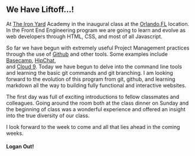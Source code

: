 ## We Have Liftoff...!


At [The Iron Yard](http://theironyard.com/) Academy in the 
inaugural class at the [Orlando,FL](http://theironyard.com/locations/orlando/) 
location. In the Front End Engineering program we are going 
to learn and evolve as web developers through HTML, 
CSS, and most of all Javascript. 

So far we have begun with extremely useful Project Management practices
through the use of [Github](https://github.com/) and other tools. Some examples 
include [Basecamp](https://basecamp.com/), [HipChat](https://www.hipchat.com/),  
and [Cloud 9](https://c9.io/). Today we have begun to delve into the command 
line tools and learning the basic git commands and git branching. I am looking 
forward to the evolution of this program from git, github, and learning markdown 
all the way to building fully functional and interactive websites.

The first day was full of exciting introductions to fellow classmates and 
colleagues. Going around the room both at the class dinner on Sunday and the 
beginning of class was a wonderful experience and offered an insight into 
the true diversity of our class.

I look forward to the week to come and all that lies ahead in the coming weeks.

#### Logan Out!